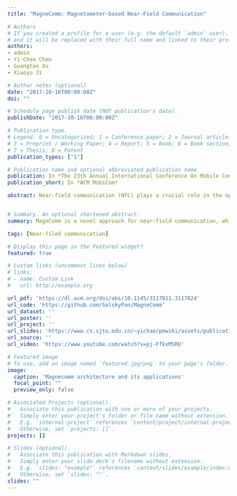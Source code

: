 ```yaml
---
title: "MagneComm: Magnetometer-based Near-Field Communication"

# Authors
# If you created a profile for a user (e.g. the default `admin` user), write the username (folder name) here 
# and it will be replaced with their full name and linked to their profile.
authors:
- admin
- Yi-Chao Chen
- Guangtao Xu
- Xiaoyu Ji

# Author notes (optional)
date: "2017-10-16T00:00:00Z"
doi: ""

# Schedule page publish date (NOT publication's date).
publishDate: "2017-10-16T00:00:00Z"

# Publication type.
# Legend: 0 = Uncategorized; 1 = Conference paper; 2 = Journal article;
# 3 = Preprint / Working Paper; 4 = Report; 5 = Book; 6 = Book section;
# 7 = Thesis; 8 = Patent
publication_types: ["1"]

# Publication name and optional abbreviated publication name.
publication: In *The 23th Annual International Conference On Mobile Computing And Networking*
publication_short: In *ACM MobiCom*

abstract: Near-field communication (NFC) plays a crucial role in the operation of mobile devices to enhance applications such as payment, social networks, private communication, gaming, and etc. Despite of the convenience, existing NFC standards like ISO-13157 require additional hardware (e.g., loop antenna and dedicated chip) and thereby hindering their wide-scale applications. In this work, we seek to propose a novel near-field communication protocol, MagneComm, which utilizes Magnetic Induction (MI) signals emitted from CPUs and captured by magnetometers on mobile devices for communication. Since CPUs and magnetometers are readily available components in mobile devices, MagneComm eliminates the requirement for special hardware and complements existing near-field communication protocols by providing additional bandwidth. We systematically analyze the characteristics of magnetic signals of CPUs and facilitate MagneComm with one-way communication, full-duplex communication, and multi-transmitter schemes in accordance with the hardware availability on devices. We prototype MagneComm on both laptops and smartphones. Extensive evaluation results show that MagneComm achieves up to 110 bps within 10 cm.


# Summary. An optional shortened abstract.
summary: MagnComm is a novel approach for near-field communication, which eliminates the need for dedicated hardware by embedding data stream into the magnetic induction signals of a CPU without affecting the normal function of the device.

tags: [Near-filed communication]

# Display this page in the Featured widget?
featured: true

# Custom links (uncomment lines below)
# links:
# - name: Custom Link
#   url: http://example.org

url_pdf: 'https://dl.acm.org/doi/abs/10.1145/3117811.3117824'
url_code: 'https://github.com/SolskyPan/MagneComm'
url_dataset: ''
url_poster: ''
url_project: ''
url_slides: 'https://www.cs.sjtu.edu.cn/~yichao/pmwiki/assets/publications/mobicom17_pan.pptx'
url_source: ''
url_video: 'https://www.youtube.com/watch?v=pj-FfkxMSRU'

# Featured image
# To use, add an image named `featured.jpg/png` to your page's folder. 
image:
  caption: 'Magnecomm architecture and its applications'
  focal_point: ""
  preview_only: false

# Associated Projects (optional).
#   Associate this publication with one or more of your projects.
#   Simply enter your project's folder or file name without extension.
#   E.g. `internal-project` references `content/project/internal-project/index.md`.
#   Otherwise, set `projects: []`.
projects: []

# Slides (optional).
#   Associate this publication with Markdown slides.
#   Simply enter your slide deck's filename without extension.
#   E.g. `slides: "example"` references `content/slides/example/index.md`.
#   Otherwise, set `slides: ""`.
slides: ""
---
```


